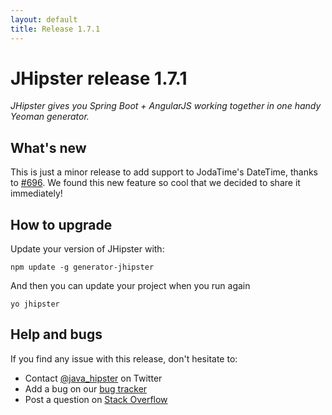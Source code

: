 ```yaml
---
layout: default
title: Release 1.7.1
---
```


JHipster release 1.7.1
==================

*JHipster gives you Spring Boot + AngularJS working together in one handy Yeoman generator.*

What's new
----------

This is just a minor release to add support to JodaTime's DateTime, thanks to [#696](https://github.com/bpmlabs/generator-jhipster/pull/696).
We found this new feature so cool that we decided to share it immediately!

How to upgrade
------------

Update your version of JHipster with:

```
npm update -g generator-jhipster
```

And then you can update your project when you run again

```
yo jhipster
```

Help and bugs
--------------

If you find any issue with this release, don't hesitate to:

- Contact [@java_hipster](https://twitter.com/java_hipster) on Twitter
- Add a bug on our [bug tracker](https://github.com/bpmlabs/generator-jhipster/issues?state=open)
- Post a question on [Stack Overflow](http://stackoverflow.com/tags/bpmlabs/info)
